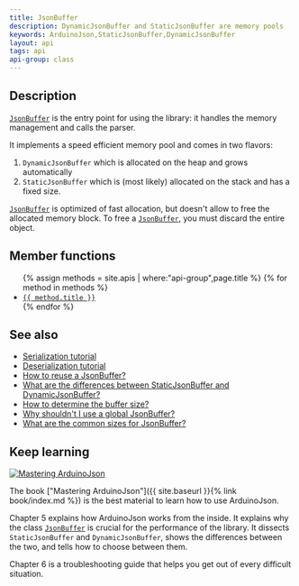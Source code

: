 ```yaml
---
title: JsonBuffer
description: DynamicJsonBuffer and StaticJsonBuffer are memory pools
keywords: ArduinoJson,StaticJsonBuffer,DynamicJsonBuffer
layout: api
tags: api
api-group: class
---
```


## Description

[`JsonBuffer`]({{site.baseurl}}/api/jsonbuffer/) is the entry point for using the library: it handles the memory management and calls the parser.

It implements a speed efficient memory pool and comes in two flavors:

1. `DynamicJsonBuffer` which is allocated on the heap and grows automatically
2. `StaticJsonBuffer` which is (most likely) allocated on the stack and has a fixed size.

[`JsonBuffer`]({{site.baseurl}}/api/jsonbuffer/) is optimized of fast allocation, but doesn't allow to free the allocated memory block.
To free a [`JsonBuffer`]({{site.baseurl}}/api/jsonbuffer/), you must discard the entire object.

## Member functions

<ul>
{% assign methods = site.apis | where:"api-group",page.title %}
{% for method in methods %}
  <li><a href="{{ site.baseurl }}{{ method.url }}"><code>{{ method.title }}</code></a></li>
{% endfor %}
</ul>

## See also

* [Serialization tutorial]({{site.baseurl}}/doc/encoding/)
* [Deserialization tutorial]({{site.baseurl}}/doc/decoding/)
* [How to reuse a JsonBuffer?]({{site.baseurl}}/faq/how-to-reuse-a-jsonbuffer/)
* [What are the differences between StaticJsonBuffer and DynamicJsonBuffer?]({{site.baseurl}}/faq/what-are-the-differences-between-staticjsonbuffer-and-dynamicjsonbuffer/)
* [How to determine the buffer size?]({{site.baseurl}}/faq/how-to-determine-the-buffer-size/)
* [Why shouldn't I use a global JsonBuffer?]({{site.baseurl}}/faq/why-shouldnt-i-use-a-global-jsonbuffer/)
* [What are the common sizes for JsonBuffer?]({{site.baseurl}}/faq/what-are-the-common-sizes-for-jsonbuffer/)

## Keep learning

<a href="{{ site.baseurl }}{% link book/index.md %}"><img src="{{site.baseurl}}/images/cover200.png" class="float-right" alt="Mastering ArduinoJson"></a>

The book ["Mastering ArduinoJson"]({{ site.baseurl }}{% link book/index.md %}) is the best material to learn how to use ArduinoJson.

Chapter 5 explains how ArduinoJson works from the inside.
It explains why the class [`JsonBuffer`]({{site.baseurl}}/api/jsonbuffer/) is crucial for the performance of the library.
It dissects `StaticJsonBuffer` and `DynamicJsonBuffer`, shows the differences between the two, and tells how to choose between them.

Chapter 6 is a troubleshooting guide that helps you get out of every difficult situation.